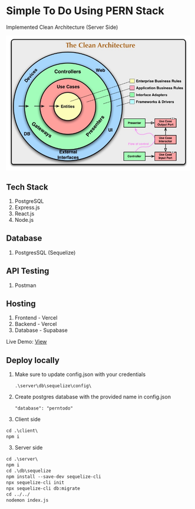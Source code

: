 # Simple To Do Using PERN Stack

Implemented Clean Architecture (Server Side)

<img src="./src/TheCleanArchitecture.jpg" alt="The Clean Architecture" width="500"/>

## Tech Stack
1. PostgreSQL
2. Express.js
3. React.js
4. Node.js

## Database
1. PostgresSQL (Sequelize)

## API Testing
1. Postman

## Hosting
1. Frontend - Vercel
2. Backend - Vercel
3. Database - Supabase

Live Demo: [View](https://pern-todo-app-client-kt8xcb4qz-thakshakas-projects.vercel.app/)

## Deploy locally

1. Make sure to update config.json with your credentials
   ```
   .\server\db\sequelize\config\
   ```
   
2. Create postgres database with the provided name in config.json
   ```
   "database": "perntodo"
   ```

4. Client side
  ```
  cd .\client\
  npm i
  ```

3. Server side
  ```
  cd .\server\
  npm i
  cd .\db\sequelize
  npm install --save-dev sequelize-cli
  npx sequelize-cli init
  npx sequelize-cli db:migrate
  cd ../../
  nodemon index.js
  ```
